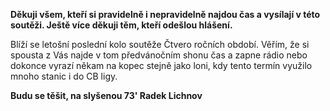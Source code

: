 **Děkuji všem, kteří si pravidelně i nepravidelně najdou čas a vysílají v této soutěži. Ještě více děkuji těm, kteří odešlou hlášení.**

Blíží se letošní poslední kolo soutěže Čtvero ročních období. Věřím, že si spousta z Vás najde v tom předvánočním shonu čas a zapne rádio nebo dokonce vyrazí někam na kopec stejně jako loni, kdy tento termín využilo mnoho stanic i do CB ligy.

**Budu se těšit, na slyšenou 73' Radek Lichnov**
